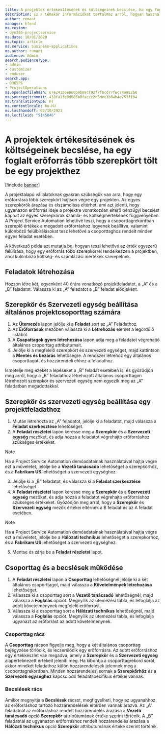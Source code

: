 ```yaml
---
title: A projektek értékesítésének és költségeinek becslése, ha egy foglalt erőforrás több szerepkört tölt be egy projekthez
description: Ez a témakör információkat tartalmaz arról, hogyan használhatók árképzési dimenziók a több szerepkörrel rendelkező erőforrásra vonatkozó árképzés és költségszámítás támogatására.
author: rumant
manager: kfend
ms.custom:
- dyn365-projectservice
ms.date: 10/01/2020
ms.topic: article
ms.service: business-applications
ms.author: rumant
audience: Admin
search.audienceType:
- admin
- customizer
- enduser
search.app:
- D365PS
- ProjectOperations
ms.openlocfilehash: 67e24156e960b9b09cf92f7f0cd77f6c74a982b8
ms.sourcegitcommit: 418fa1fe9d605b8faccc2d5dee1b04b4e753f194
ms.translationtype: HT
ms.contentlocale: hu-HU
ms.lasthandoff: 02/10/2021
ms.locfileid: "5145046"
---
```

# <a name="estimate-project-sales-and-costs-when-a-bookable-resource-fills-multiple-roles-for-a-project"></a>A projektek értékesítésének és költségeinek becslése, ha egy foglalt erőforrás több szerepkört tölt be egy projekthez 

[!include [banner](../includes/psa-now-project-operations.md)]

A projektalapú vállalatoknak gyakran szükségük van arra, hogy egy erőforrásra több szerepkört hajtson végre egy projekten. Az egyes szerepkörök árazása és elszámolása eltérhet, ami azt jelenti, hogy ugyanazon erőforrás ideje a projektre vonatkozóan eltérő pénzügyi becslést kaphat az egyes szerepkörök számla- és költségmértékének függvényében. A Project Service Automation lehetővé teszi, hogy a csoporttagrekordban szereplő értékek a megadott erőforráshoz legyenek beállítva, valamint különböző felülbírálásokat tesz lehetővé a csoporttaghoz rendelt minden egyes feladat esetében.

A következő példa azt mutatja be, hogyan teszi lehetővé az érték egyszerű felülírása, hogy egy erőforrás több szerepkörrel rendelkezzen a projektben, ahol különböző költség- és számlázási mértékek szerepelnek.

## <a name="create-tasks"></a>Feladatok létrehozása
Hozzon létre két, egyenként 40 órára vonatkozó projektfeladatot, a „A” és a „B” feladatot. Válassza ki az „A” feladatot a „B” feladat elődjeként.

## <a name="set-up-role-and-organization-unit-for-a-generic-project-team-member"></a>Szerepkör és Szervezeti egység beállítása általános projektcsoporttag számára

1. Az **Ütemezés** lapon jelölje ki a **Feladat** sort az „A” Feladathoz. 
2. Az **Erőforrások** mezőben válassza ki a **Létrehozás** elemet a legördülő listából.
3. A **Csapattagok gyors létrehozása** lapon adja meg a feladatot végrehajtó általános csoporttag attribútumait.
4. Jelölje ki a megfelelő szerepkört és szervezeti egységet, majd kattintson a **Mentés és bezárás** lehetőségre. A rendszer létrehoz egy általános csoporttagot, és hozzárendeli ehhez a feladathoz. 

Ismételje meg ezeket a lépéseket a „B” feladat esetében is, és győződjön meg arról, hogy a „B” feladathoz létrehozott általános csoporttagon létrehozott szerepkör és szervezeti egység nem egyezik meg az „A” feladatban megadottakkal. 

## <a name="set-up-role-and-organization-unit-for-a-project-task"></a>Szerepkör és szervezeti egység beállítása egy projektfeladathoz

1. Miután létrehozta az „A” feladatot, jelölje ki a feladatot, majd válassza a **Feladat szerkesztése** lehetőséget.
2. A **Feladat részletei** lapon keresse meg a **Szerepkör** és a **Szervezeti egység** mezőket, és adja hozzá a feladatot végrehajtó erőforráshoz szükséges értékeket. 

  > [!NOTE]
  > Ha a Project Service Automation demóadatainak használatával hajtja végre ezt a műveletet, jelölje be a **Vezető tanácsadó** lehetőséget a szerepkörhöz, és a **Fabrikam US** lehetőséget a szervezeti egységhez.

3. Jelölje ki a „B” feladatot, és válassza ki a **Feladat szerkesztése** lehetőséget.
4. A **Feladat részletei** lapon keresse meg a **Szerepkör** és a **Szervezeti egység** mezőket, és adja hozzá a feladatot végrehajtó erőforráshoz szükséges értékeket. Győződjön meg arról, hogy a **Szerepkör** és **Szervezeti egység** mezők értékei eltérnek a B feladat és az A feladat esetében. 

  > [!NOTE]
  > Ha a Project Service Automation demóadatainak használatával hajtja végre ezt a műveletet, jelölje be a **Hálózati technikus** lehetőséget a szerepkörhöz, és a **Fabrikam US** lehetőséget a szervezeti egységhez.

5. Mentse és zárja be a **Feladat részletei** lapot. 

## <a name="team-member-and-estimates-behavior"></a>Csoporttag és a becslések működése 

1. A **Feladat részletei** lapon a **Csoporttag** lehetőségnél jelölje ki a két általános csoporttagot, majd válassza a **Követelmények létrehozása** lehetőséget. 
2. Válassza ki a csoporttag sort a **Vezető tanácsadó** lehetőségnél, majd válassza a **Foglalás** opciót. Megnyílik az ütemezési tábla, és lefoglalja az adott követelménynek megfelelő erőforrást.
3. Válassza ki a csoporttag sort a **Hálózati technikus** lehetőségnél, majd válassza a **Foglalás** opciót. Megnyílik az ütemezési tábla, és lefoglalja ugyanazt az erőforrást az adott követelménynek.

### <a name="team-member-grid"></a>Csoporttag rács 
A **Csoporttag** rácson figyelje meg, hogy a két általános csoporttag bejegyzése törlődik, és lecserélődik egy erőforrásra. Az adott erőforráshoz egy értékkészlet van megadva, amely a **Szerepkör** és a **Szervezeti egység** alapértelmezett értékeit jeleníti meg.
Ha kibontja a csoporttagrekord sorát, akkor mindkét feladathoz külön hozzárendelések jelennek meg a csoporttagrekordban. Minden hozzárendelési sornak a **Szerepkörhöz** és a **Szervezeti egységhez** kapcsolódó feladatspecifikus értékei vannak. 

### <a name="estimates-grid"></a>Becslések rács 
Amikor megnyitja a **Becslések** rácsot, megfigyelheti, hogy az ugyanahhoz az erőforráshoz tartozó hozzárendelések eltérően vannak árazva.
Az „A” feladatnál az erőforráshoz rendelt hozzárendelés árazása a **Vezető tanácsadó** opció **Szerepkör** attribútumának értéke szerint történik. A „B” feladatnál az ugyanazon erőforráshoz rendelt hozzárendelés árazása a **Hálózati technikus** opció **Szerepkör** attribútumának értéke szerint történik.

